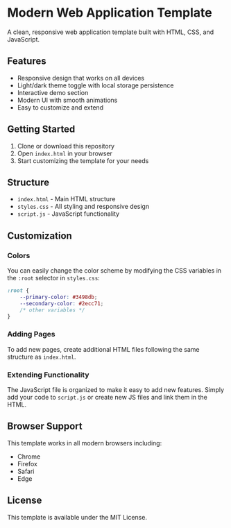 # Modern Web Application Template

A clean, responsive web application template built with HTML, CSS, and JavaScript.

## Features

- Responsive design that works on all devices
- Light/dark theme toggle with local storage persistence
- Interactive demo section
- Modern UI with smooth animations
- Easy to customize and extend

## Getting Started

1. Clone or download this repository
2. Open `index.html` in your browser
3. Start customizing the template for your needs

## Structure

- `index.html` - Main HTML structure
- `styles.css` - All styling and responsive design
- `script.js` - JavaScript functionality

## Customization

### Colors

You can easily change the color scheme by modifying the CSS variables in the `:root` selector in `styles.css`:

```css
:root {
    --primary-color: #3498db;
    --secondary-color: #2ecc71;
    /* other variables */
}
```

### Adding Pages

To add new pages, create additional HTML files following the same structure as `index.html`.

### Extending Functionality

The JavaScript file is organized to make it easy to add new features. Simply add your code to `script.js` or create new JS files and link them in the HTML.

## Browser Support

This template works in all modern browsers including:
- Chrome
- Firefox
- Safari
- Edge

## License

This template is available under the MIT License.